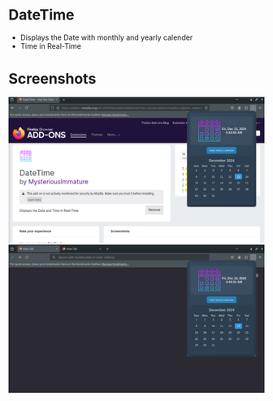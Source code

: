 # DateTime
- Displays the Date with monthly and yearly calender
- Time in Real-Time

# Screenshots

![Screenshots](screemshots/datetime-1.png) 
![Screenshots](screemshots/datetime-2.png) 
